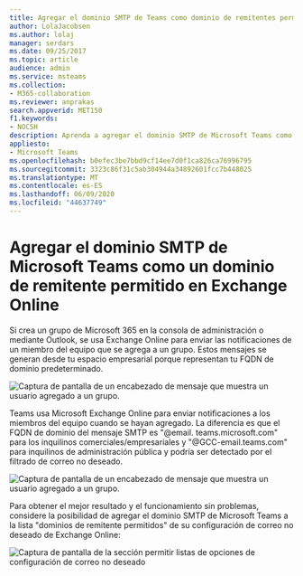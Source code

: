 ```yaml
---
title: Agregar el dominio SMTP de Teams como dominio de remitentes permitido en Exchange Online
author: LolaJacobsen
ms.author: lolaj
manager: serdars
ms.date: 09/25/2017
ms.topic: article
audience: admin
ms.service: msteams
ms.collection:
- M365-collaboration
ms.reviewer: anprakas
search.appverid: MET150
f1.keywords:
- NOCSH
description: Aprenda a agregar el dominio SMTP de Microsoft Teams como dominio de remitentes permitido en Exchange Online para enviar notificaciones a los miembros del equipo.
appliesto:
- Microsoft Teams
ms.openlocfilehash: b0efec3be7bbd9cf14ee7d0f1ca826ca76996795
ms.sourcegitcommit: 3323c86f31c5ab304944a34892601fcc7b448025
ms.translationtype: MT
ms.contentlocale: es-ES
ms.lasthandoff: 06/09/2020
ms.locfileid: "44637749"
---
```

<a name="add-the-microsoft-teams-smtp-domain-as-an-allowed-sender-domain-in-exchange-online"></a>Agregar el dominio SMTP de Microsoft Teams como un dominio de remitente permitido en Exchange Online 
=============================================================================

Si crea un grupo de Microsoft 365 en la consola de administración o mediante Outlook, se usa Exchange Online para enviar las notificaciones de un miembro del equipo que se agrega a un grupo. Estos mensajes se generan desde tu espacio empresarial porque representan tu FQDN de dominio predeterminado.

![Captura de pantalla de un encabezado de mensaje que muestra un usuario agregado a un grupo.](media/Add_the_Microsoft_Teams_SMTP_domain_as_an_accepted_domain_in_Exchange_Online_image1.jpg)

Teams usa Microsoft Exchange Online para enviar notificaciones a los miembros del equipo cuando se hayan agregado. La diferencia es que el FQDN de dominio del mensaje SMTP es "@email. teams.microsoft.com" para los inquilinos comerciales/empresariales y "@GCC-email.teams.com" para inquilinos de administración pública y podría ser detectado por el filtrado de correo no deseado.

![Captura de pantalla de un encabezado de mensaje que muestra un usuario agregado a un grupo.](media/Add_the_Microsoft_Teams_SMTP_domain_as_an_accepted_domain_in_Exchange_Online_image2.jpg)

Para obtener el mejor resultado y el funcionamiento sin problemas, considere la posibilidad de agregar el dominio SMTP de Microsoft Teams a la lista "dominios de remitente permitidos" de su configuración de correo no deseado de Exchange Online:

![Captura de pantalla de la sección permitir listas de opciones de configuración de correo no deseado](media/Add_the_Microsoft_Teams_SMTP_domain_as_an_accepted_domain_in_Exchange_Online_image3.png)
